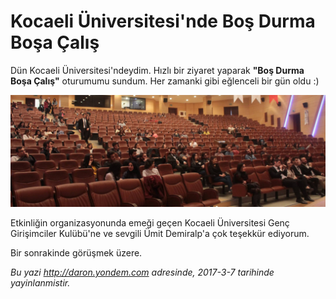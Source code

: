 # Kocaeli Üniversitesi'nde Boş Durma Boşa Çalış 

Dün Kocaeli Üniversitesi'ndeydim. Hızlı bir ziyaret yaparak **"Boş Durma Boşa Çalış"** oturumumu sundum. Her zamanki gibi eğlenceli bir gün oldu :) 

![Kocaeli Üniversitesi Oturumum](media/Kocaeli_Universitesi_Bos_Durma_Bosa_Calis/kocaeli.jpg)

Etkinliğin organizasyonunda emeği geçen Kocaeli Üniversitesi Genç Girişimciler Kulübü'ne ve sevgili Ümit Demiralp'a çok teşekkür ediyorum. 

Bir sonrakinde görüşmek üzere.


*Bu yazi http://daron.yondem.com adresinde, 2017-3-7 tarihinde yayinlanmistir.*